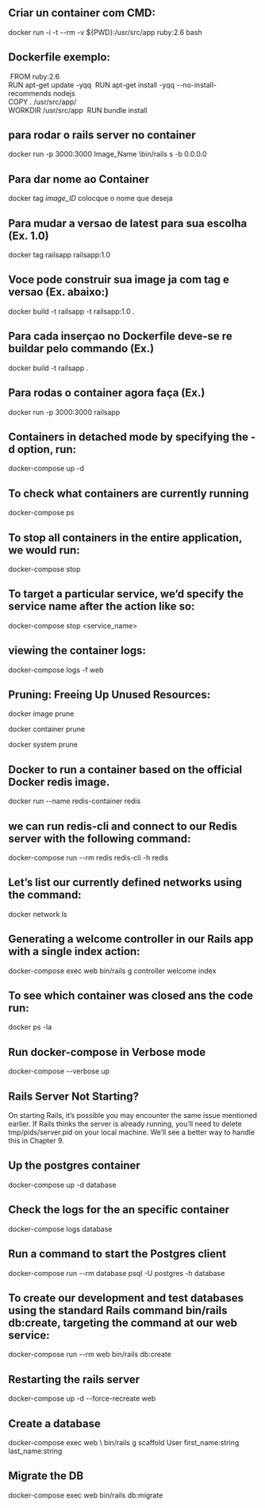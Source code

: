
## Criar un container com CMD:
docker​​ ​​run​​ ​​-i​​ ​​-t​​ ​​--rm​​ ​​-v​​ ​​${PWD}:/usr/src/app​​ ​​ruby:2.6​​ ​​bash​

## Dockerfile exemplo:

​ 	FROM ruby:2.6
​ 	
​ 	RUN apt-get update -yqq
​ 	RUN apt-get install -yqq --no-install-recommends nodejs
​ 	
​ 	COPY . /usr/src/app/
​ 	
​ 	WORKDIR /usr/src/app
​ 	RUN bundle install


## para rodar o rails server no container
docker​​ ​​run​​ ​​-p​​ ​​3000:3000​​ ​​Image_Name​​ ​​\​​​bin/rails​​ ​​s​​ ​​-b​​ ​​0.0.0.0​

## Para dar nome ao Container
docker tag _image_ID_ colocque o nome que deseja

## Para mudar a versao de latest para sua escolha (Ex. 1.0)
docker tag railsapp railsapp:1.0 

## Voce pode construir sua image ja com tag e versao (Ex. abaixo:)
​​docker​​ ​​build​​ ​​-t​​ ​​railsapp​​ ​​-t​​ ​​railsapp:1.0​​ ​​.​

## Para cada inserçao no Dockerfile deve-se re buildar pelo commando (Ex.)
docker​​ ​​build​​ ​​-t​​ ​​railsapp​​ ​​.

## Para rodas o container agora faça (Ex.)
​​docker​​ ​​run​​ ​​-p​​ ​​3000:3000​​ ​​railsapp

## Containers in detached mode by specifying the -d option, run:
docker-compose​​ ​​up​​ ​​-d​

## To check what containers are currently running
docker-compose​​ ​​ps​

## To stop all containers in the entire application, we would run:
docker-compose​​ ​​stop​

## To target a particular service, we’d specify the service name after the action like so:
docker-compose​​ ​​stop​​ ​​<service_name>

## viewing the container logs:
docker-compose​​ ​​logs​​ ​​-f​​ ​​web

## Pruning: Freeing Up Unused Resources:
docker image prune

docker container prune

docker system prune

## Docker to run a container based on the official Docker redis image.
docker​​ ​​run​​ ​​--name​​ ​​redis-container​​ ​​redis​

## we can run redis-cli and connect to our Redis server with the following command:
docker-compose​​ ​​run​​ ​​--rm​​ ​​redis​​ ​​redis-cli​​ ​​-h​​ ​​redis​

## Let’s list our currently defined networks using the command:
docker​​ ​​network​​ ​​ls​

## Generating a welcome controller in our Rails app with a single index action:
docker-compose​​ ​​exec​​ ​​web​​ ​​bin/rails​​ ​​g​​ ​​controller​​ ​​welcome​​ ​​index

## To see which container was closed ans the code run:
docker ps -la

## Run docker-compose in Verbose mode
docker-compose --verbose up

## Rails Server Not Starting?
On starting Rails, it’s possible you may encounter the same issue mentioned earlier. If Rails thinks the server is already running, you’ll need to delete tmp/pids/server.pid on your local machine. We’ll see a better way to handle this in Chapter 9.

## Up the postgres container
docker-compose​​ ​​up​​ ​​-d​​ ​​database​

## Check the logs for the an specific container
docker-compose​​ ​​logs​​ ​​database

## Run a command to start the Postgres client
docker-compose​​ ​​run​​ ​​--rm​​ ​​database​​ ​​psql​​ ​​-U​​ ​​postgres​​ ​​-h​​ ​​database​

## To create our development and test databases using the standard Rails command bin/rails db:create, targeting the command at our web service:
docker-compose​​ ​​run​​ ​​--rm​​ ​​web​​ ​​bin/rails​​ ​​db:create

## Restarting the rails server
docker-compose​​ ​​up​​ ​​-d​​ ​​--force-recreate​​ ​​web​

## Create a database
docker-compose​​ ​​exec​​ ​​web​​ ​​\​ ​​bin/rails​​ ​​g​​ ​​scaffold​​ ​​User​​ ​​first_name:string​​ ​​last_name:string​

## Migrate the DB
docker-compose​​ ​​exec​​ ​​web​​ ​​bin/rails​​ ​​db:migrate​

